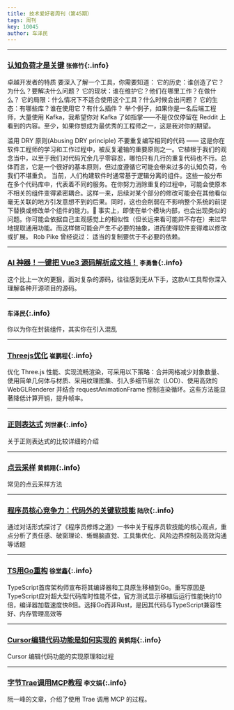 ```yaml
---
title: 技术爱好者周刊（第45期）
tags: 周刊
key: 10045
author: 车泽民
---
```

---

### [认知负荷才是关键](https://endler.dev/2025/best-programmers/) `张修竹`{:.info}

卓越开发者的特质
要深入了解一个工具，你需要知道：
它的历史：谁创造了它？为什么？要解决什么问题？
它的现状：谁在维护它？他们在哪里工作？在做什么？
它的局限：什么情况下不适合使用这个工具？什么时候会出问题？
它的生态：有哪些库？谁在使用它？有什么插件？
举个例子，如果你是一名后端工程师，大量使用 Kafka，我希望你对 Kafka 了如指掌——不是仅仅停留在 Reddit 上看到的内容。至少，如果你想成为最优秀的工程师之一，这是我对你的期望。

滥用 DRY 原则(Abusing DRY principle)
不要重复编写相同的代码 —— 这是你在软件工程师的学习和工作过程中，被反复灌输的重要原则之一。它植根于我们的观念当中，以至于我们对代码冗余几乎零容忍，哪怕只有几行的重复代码也不行。总体而言，它是一个很好的基本原则，但过度遵循它可能会带来过多的认知负荷，令我们不堪重负。
当前，人们构建软件时通常基于逻辑分离的组件。这些一般分布在多个代码库中，代表着不同的服务。在你努力消除重复的过程中，可能会使原本不相关的组件变得紧密耦合。这样一来，后续对某个部分的修改可能会在其他看似毫无关联的地方引发意想不到的后果。同时，这也会削弱在不影响整个系统的前提下替换或修改单个组件的能力。🤯
事实上，即使在单个模块内部，也会出现类似的问题。你可能会依据自己主观感觉上的相似性（但长远来看可能并不存在）来过早地提取通用功能。而这样做可能会产生不必要的抽象，进而使得软件变得难以修改或扩展。
Rob Pike 曾经说过：
适当的复制要优于不必要的依赖。

---
### [AI 神器！一键把 Vue3 源码解析成文档！](https://mp.weixin.qq.com/s/oRs0zFLuXVjlvPp05YakrA) `李勇鲁`{:.info}

这个比上一次的更狠，面对复杂的源码，往往感到无从下手，这款AI工具帮你深入理解各种开源项目的源码。

---
### [](https://juejin.cn/post/7493098560977387520) `车泽民`{:.info}

你以为你在封装组件，其实你在引入混乱

---
### [Threejs优化](https://www.threejsdevelopers.com/blogs/optimizing-three-js-performance-for-smooth-rendering/?utm_source=chatgpt.com) `崔鹏程`{:.info}

优化 Three.js 性能、实现流畅渲染，可采用以下策略：合并网格减少对象数量、使用简单几何体与材质、采用纹理图集、引入多细节层次（LOD）、使用高效的 WebGLRenderer 并结合 requestAnimationFrame 控制渲染循环。这些方法能显著降低计算开销，提升帧率。

---
### [正则表达式](https://www.bejson.com/knownjson/regexJiaocheng/) `刘世豪`{:.info}

关于正则表达式的比较详细的介绍

---
### [点云采样](http://geometryhub.net/notes/pointcloudsample) `黄鹤翔`{:.info}
常见的点云采样方法

---
### [程序员核心竞争力：代码外的关键软技能](https://mp.weixin.qq.com/s/YCzyewO4UZKJOgefL21oFw) `陆欣`{:.info}

通过对话形式探讨了《程序员修炼之道》一书中关于程序员软技能的核心观点，重点分析了责任感、破窗理论、蜥蜴脑直觉、工具集优化、风险边界控制及高效沟通等话题

---
### [TS用Go重构](https://juejin.cn/post/7480839029962686505) `徐堂鑫`{:.info}

TypeScript首席架构师宣布将其编译器和工具原生移植到Go。重写原因是TypeScript应对超大型代码库时性能不佳，官方测试显示移植后运行性能快约10倍，编译器加载速度快8倍。选择Go而非Rust，是因其代码与TypeScript兼容性好、内存管理高效等

---

### [Cursor编辑代码功能是如何实现的](https://mp.weixin.qq.com/s/B0ZLELPbXla5EMBcs9qbhg) `黄鹤翔`{:.info}

Cursor 编辑代码功能的实现原理和过程

---

### [字节Trae调用MCP教程](https://www.ruanyifeng.com/blog/2025/04/trae-mcp.html) `李文娟`{:.info}

阮一峰的文章，介绍了使用 Trae 调用 MCP 的过程。
